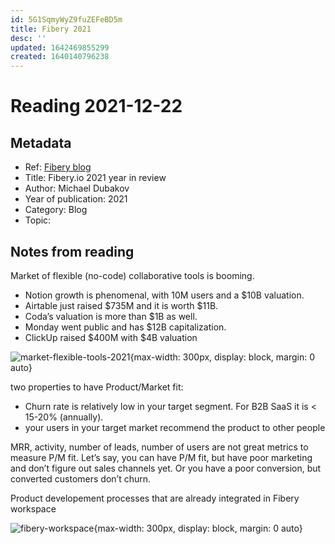 ```yaml
---
id: 5G1SqmyWyZ9fuZEFeBD5m
title: Fibery 2021
desc: ''
updated: 1642469855299
created: 1640140796238
---
```

# Reading 2021-12-22

## Metadata

- Ref: [Fibery blog](https://fibery.io/blog/fibery-2021/)
- Title: Fibery.io 2021 year in review
- Author: Michael Dubakov
- Year of publication: 2021
- Category: Blog
- Topic: 

## Notes from reading

Market of flexible (no-code) collaborative tools is booming. 
- Notion growth is phenomenal, with 10M users and a $10B valuation. 
- Airtable just raised $735M and it is worth $11B. 
- Coda’s valuation is more than $1B as well. 
- Monday went public and has $12B capitalization. 
- ClickUp raised $400M with $4B valuation

![market-flexible-tools-2021](https://fibery.io/blog/static/6c13c15775f4d45dac193c3268544113/573d3/nocode-2021.png){max-width: 300px, display: block, margin: 0 auto}

two properties to have Product/Market fit:
- Churn rate is relatively low in your target segment. For B2B SaaS it is < 15-20% (annually).
- your users in your target market recommend the product to other people

MRR, activity, number of leads, number of users are not great metrics to measure P/M fit. Let’s say, you can have P/M fit, but have poor marketing and don’t figure out sales channels yet. Or you have a poor conversion, but converted customers don’t churn.

Product developement processes that are already integrated in Fibery workspace

![fibery-workspace](https://fibery.io/blog/static/d87826523fdf3b9da7c3a9826c67ec67/573d3/product-teams.png){max-width: 300px, display: block, margin: 0 auto}
